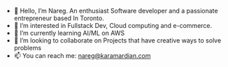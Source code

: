 - 👋 Hello, I’m Nareg. An enthusiast Software developer and a passionate entrepreneur based In Toronto.
- 👀 I’m interested in Fullstack Dev, Cloud computing and e-commerce.
- 🌱 I’m currently learning AI/ML on AWS
- 💞️ I’m looking to collaborate on Projects that have creative ways to solve problems 
- 📫 You can reach me: nareg@karamardian.com

<!---
naregkaramardian/naregkaramardian is a ✨ special ✨ repository because its `README.md` (this file) appears on your GitHub profile.
You can click the Preview link to take a look at your changes.
--->
